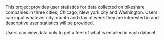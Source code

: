 This project provides user statistics for data collected on bikeshare companies in three cities; Chicago, New york city and Washington. Users can input whatever city, month and day of week they are interested in and descriptive user statistics will be provided.

Users can view data only to get a feel of what is entailed in each dataset.